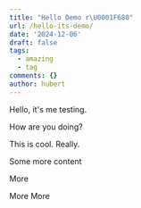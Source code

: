 ```yaml
---
title: "Hello Demo r\U0001F680"
url: /hello-its-demo/
date: '2024-12-06'
draft: false
tags:
  - amazing
  - tag
comments: {}
author: hubert
---
```

Hello, it's me testing.

How are you doing?

This is cool. Really.

Some more content

More

More More
